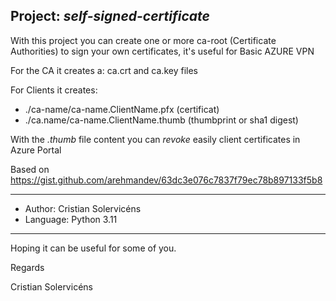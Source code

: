## Project: _self-signed-certificate_

With this project you can create one or more ca-root (Certificate Authorities)
to sign your own certificates, it's useful for Basic AZURE VPN

For the CA it creates a: ca.crt and ca.key files

For Clients it creates:
* ./ca-name/ca-name.ClientName.pfx (certificat)
* ./ca.name/ca-name.ClientName.thumb (thumbprint or sha1 digest)

With the _*.thumb*_ file content you can *revoke* easily client certificates in Azure Portal

Based on https://gist.github.com/arehmandev/63dc3e076c7837f79ec78b897133f5b8

***
* Author: Cristian Solervicéns
* Language: Python 3.11
***

Hoping it can be useful for some of you.


Regards

Cristian Solervicéns